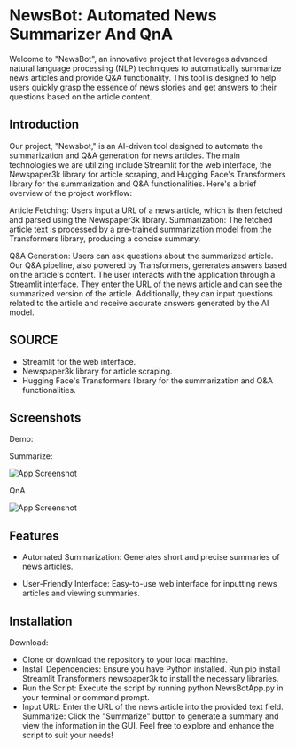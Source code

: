 
# NewsBot: Automated News Summarizer And QnA

 Welcome to "NewsBot", an innovative project that leverages advanced natural language processing (NLP) techniques to automatically summarize news articles and provide Q&A functionality. This tool is designed to help users quickly grasp the essence of news stories and get answers to their questions based on the article content. 


## Introduction
Our project, "Newsbot," is an AI-driven tool designed to automate the summarization and Q&A generation for news articles. The main technologies we are utilizing include Streamlit for the web interface, the Newspaper3k library for article scraping, and Hugging Face's Transformers library for the summarization and Q&A functionalities. Here's a brief overview of the project workflow:

Article Fetching:
 Users input a URL of a news article, which is then fetched and parsed using the Newspaper3k library.
Summarization: The fetched article text is processed by a pre-trained summarization model from the Transformers library, producing a concise summary.

Q&A Generation:
 Users can ask questions about the summarized article. Our Q&A pipeline, also powered by Transformers, generates answers based on the article's content.   The user interacts with the application through a Streamlit interface. They enter the URL of the news article and can see the summarized version of the article. Additionally, they can input questions related to the article and receive accurate answers generated by the AI model.
## SOURCE
*  Streamlit for the web interface.
* Newspaper3k library for article scraping.
* Hugging Face's Transformers library for the summarization and Q&A functionalities.
## Screenshots

Demo:

Summarize:

![App Screenshot](https://github.com/mehak-ui/NewsBot/assets/137998664/a6e6deb5-5834-4d5f-9620-5581ef14b32e)


QnA

![App Screenshot](https://github.com/mehak-ui/NewsBot/assets/137998664/f1298fd7-0a4e-48dc-9c8c-82a5b54d4289)





## Features


* Automated Summarization: Generates short and precise summaries of news articles.

- User-Friendly Interface: Easy-to-use web interface for inputting news articles and viewing summaries.
## Installation

Download:
*  Clone or download the repository to your local machine.
*  Install Dependencies: Ensure you have Python installed. Run pip install Streamlit Transformers newspaper3k to install the necessary libraries.
*  Run the Script: Execute the script by running python NewsBotApp.py in your terminal or command prompt.
*  Input URL: Enter the URL of the news article into the provided text field. Summarize: Click the "Summarize" button to generate a summary and view the information in the GUI. 
Feel free to explore and enhance the script to suit your needs!